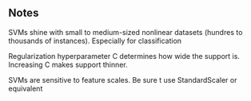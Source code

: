 ## Notes

SVMs shine with small to medium-sized nonlinear datasets (hundres to thousands of instances). Especially for classification

Regularization hyperparameter C determines how wide the support is. Increasing C makes support thinner.

SVMs are sensitive to feature scales. Be sure t use StandardScaler or equivalent